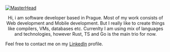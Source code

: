 [![MasterHead](https://github.com/Hell0XD/Hell0XD/assets/45717402/61d4290c-46ce-487e-b064-415d4ccc4507)](https://github.com/Hell0XD)

<p align="center">
Hi, i am software developer based in Prague. Most of my work consists of Web development and Mobile development. But I really like to create things like compilers, VMs, databases etc. Currenlty I am using mix of languages and technologies, however Rust, TS and Go is the main trio for now. 
</p>

Feel free to contact me on my [LinkedIn](https://www.linkedin.com/in/max-muller-dev/) profile.


